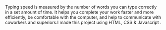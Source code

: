 Typing speed is measured by the number of words you can type correctly in a set amount of time. 
It helps you complete your work faster and more efficiently, be comfortable with the computer,
and help to communicate with coworkers and superiors.I made this project using HTML, CSS & Javascript .
